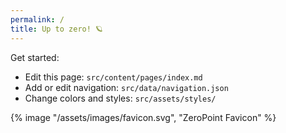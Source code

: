 ```yaml
---
permalink: /
title: Up to zero! 🪐
---
```


Get started:

* Edit this page: `src/content/pages/index.md`
* Add or edit navigation: `src/data/navigation.json`
* Change colors and styles: `src/assets/styles/`

{% image "/assets/images/favicon.svg", "ZeroPoint Favicon" %}
